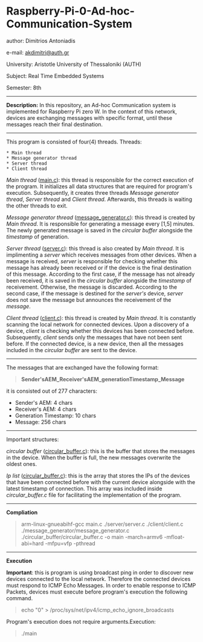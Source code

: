 # Raspberry-Pi-0-Ad-hoc-Communication-System

author:       Dimitrios Antoniadis

e-mail:       akdimitri@auth.gr

University:   Aristotle University of Thessaloniki (AUTH)

Subject:      Real Time Embedded Systems

Semester:     8th

---


**Description:** In this repository, an Ad-hoc Communication system is implemented for Raspberry Pi zero W. In the context of this network, devices are exchanging messages with specific format, until these messages reach their final destination.

---

This program is consisted of four(4) threads.
Threads:

    * Main thread
    * Message generator thread
    * Server thread
    * Client thread


_Main thread_ ([main.c](https://github.com/akdimitri/Raspberry-Pi-0-Ad-hoc-Communication-System/blob/master/code/main.c)):  this thread is responsible for the correct execution of the program. It initializes all data structures that are required for program's execution. Subsequently, it creates three threads _Message generator thread_, _Server thread_ and _Client thread_. Afterwards, this threads is waiting the other threads to exit.

_Message generator thread_ ([message_generator.c](https://github.com/akdimitri/Raspberry-Pi-0-Ad-hoc-Communication-System/blob/master/code/message_generator/message_generator.c)): this thread is created by _Main thread_. It is responsible for generating a message every [1,5] minutes. The newly generated message is saved in the _circular buffer_ alongside the _timestamp_ of generation.

_Server thread_ ([server.c](https://github.com/akdimitri/Raspberry-Pi-0-Ad-hoc-Communication-System/blob/master/code/server/server.c)): this thread is also created by _Main thread_. It is implimenting a _server_ which receives messages from other devices. When a message is received, _server_ is responsible for checking whether this message has already been received or if the device is the final destination of this message. According to the first case, if the message has not already been received, it is saved in the _circular buffer_ alongside the _timestamp_ of receivement. Otherwise, the message is discarded. According to the second case, if the message is destined for the _server's_ device, _server_ does not save the message but announces the receivement of the _message_.

_Client thread_ ([client.c](https://github.com/akdimitri/Raspberry-Pi-0-Ad-hoc-Communication-System/blob/master/code/client/client.c)): this thread is created by _Main thread_. It is constantly scanning the local network for connected devices. Upon a discovery of a device, _client_ is checking whether this devices has been connected before. Subsequently, _client_ sends only the messages that have not been sent before. If the connected device, is a new device, then all the messages included in the _circular buffer_ are sent to the device.

---

The messages that are exchanged have the following format:

>**Sender'sAEM_Receiver'sAEM_generationTimestamp_Message**

it is consisted out of 277 characters:
   
   * Sender's AEM:            4 chars
   * Receiver's AEM:          4 chars
   * Generation Timestamp:    10 chars
   * Message:                 256 chars
   
---

Important structures:

_circular buffer_ ([circular_buffer.c](https://github.com/akdimitri/Raspberry-Pi-0-Ad-hoc-Communication-System/blob/master/code/circular_buffer/circular_buffer.c)): this is the buffer that stores the messages in the device. When the buffer is full, the new messages overwrite the oldest ones.

_Ip list_ ([circular_buffer.c](https://github.com/akdimitri/Raspberry-Pi-0-Ad-hoc-Communication-System/blob/master/code/circular_buffer/circular_buffer.c)): this is the array that stores the IPs of the devices that have been connected before with the current device alongside with the latest timestamp of connection. This array was included inside _circular_buffer.c_ file for facilitating the implementation of the program.

---
**Compliation**

> arm-linux-gnueabihf-gcc main.c ./server/server.c ./client/client.c ./message_generator/message_generator.c ./circular_buffer/circular_buffer.c -o main -march=armv6 -mfloat-abi=hard -mfpu=vfp -pthread

---
**Execution**

**Important**: this is program is using broadcast ping in order to discover new devices connected to the local network. Therefore the connected devices must respond to ICMP Echo Messages. In order to enable response to ICMP Packets, devices must execute before program's execution the following command.

> echo "0" > /proc/sys/net/ipv4/icmp_echo_ignore_broadcasts

Program's execution does not require arguments.Execution:

> ./main
